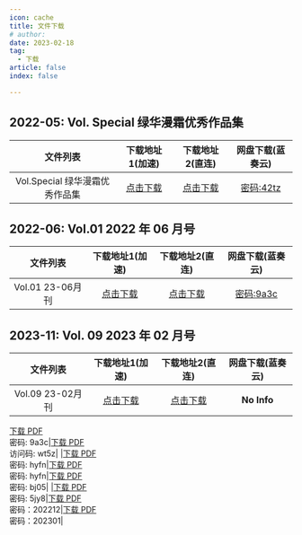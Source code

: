 ```yaml
---
icon: cache
title: 文件下载
# author: 
date: 2023-02-18
tag:
  - 下载
article: false
index: false

---
```

<!-- more -->

## 2022-05: Vol. Special 绿华漫霜优秀作品集

| 文件列表 | 下载地址1(加速) | 下载地址2(直连) | 网盘下载(蓝奏云) |
|:-:|:-:|:-:|:-:|
| Vol.Special 绿华漫霜优秀作品集 | [点击下载](https://raw.fastgit.org/dscmarkw/aneot/main/docs/.vuepress/public/downloads/) | [点击下载](https://raw.githubusercontent.com/dscmarkw/aneot/main/docs/.vuepress/public/downloads/) | [密码:42tz](https://wwb.lanzouy.com/b011ya7gf) |

## 2022-06: Vol.01 2022 年 06 月号

| 文件列表 | 下载地址1(加速) | 下载地址2(直连) | 网盘下载(蓝奏云) |
|:-:|:-:|:-:|:-:|
| Vol.01 23-06月刊 | [点击下载](https://raw.fastgit.org/dscmarkw/aneot_Alpha/main/docs/.vuepress/public/downloads/) | [点击下载](https://raw.githubusercontent.com/dscmarkw/aneot/main/docs/.vuepress/public/downloads/) | [密码:9a3c](https://wwb.lanzoue.com/b0121q8la) |

## 2023-11: Vol. 09 2023 年 02 月号
| 文件列表 | 下载地址1(加速) | 下载地址2(直连) | 网盘下载(蓝奏云) |
|:-:|:-:|:-:|:-:|
| Vol.09 23-02月刊 | [点击下载](https://raw.fastgit.org/dscmarkw/aneot/main/docs/.vuepress/public/downloads/回归线_Vol.09_22-02_f.pdf) | [点击下载](https://raw.githubusercontent.com/dscmarkw/aneot/main/docs/.vuepress/public/downloads/回归线_Vol.09_23-02_f.pdf) | **No Info** |




[下载 PDF](https://wwb.lanzoue.com/b0121q8la)<br>密码: 9a3c|[下载 PDF](https://cloud.189.cn/web/share?code=JJFrM3fqqyMj)<br>访问码: wt5z|
|[下载 PDF](https://wwb.lanzouf.com/b011miqxc)<br>密码: hyfn|[下载 PDF](https://wwb.lanzouf.com/b011miqxc)<br>密码: hyfn|[下载 PDF](https://wwb.lanzouf.com/b011u6cne)<br>密码: bj05|
|[下载 PDF](https://aneot.lanzoue.com/b012bjyib)<br>密码: 5jy8|[下载 PDF](https://wwwe.lanzoue.com/b041kqqmf) <br>密码：202212|[下载 PDF](https://wwwe.lanzoum.com/b041o7uuh) <br>密码：202301|
<ArticleAd />